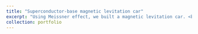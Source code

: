 ```yaml
---
title: "Superconductor-base magnetic levitation car"
excerpt: "Using Meissner effect, we built a magnetic levitation car. <br/><img src='/images/super_conductor_magrail.jpeg'>"
collection: portfolio
---
```


